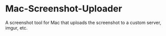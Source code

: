 # Mac-Screenshot-Uploader
A screenshot tool for Mac that uploads the screenshot to a custom server, imgur, etc.

